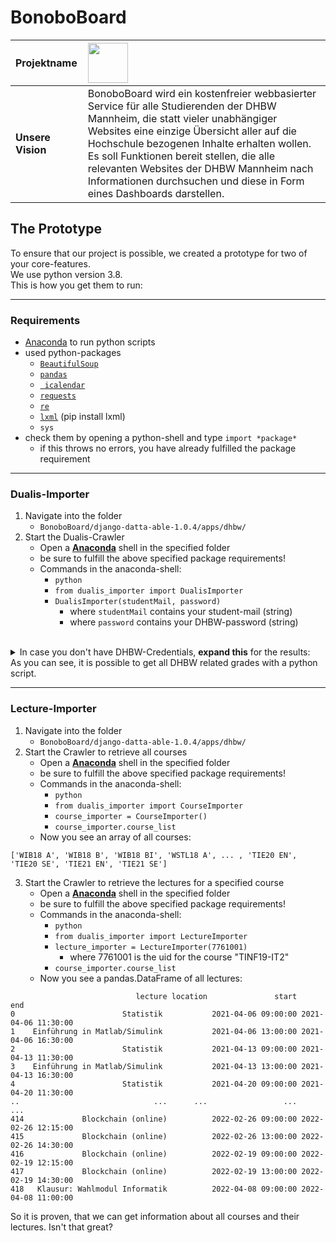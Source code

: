 # BonoboBoard

| **Projektname**   | <img src="https://github.com/Software-Engineering-DHBW/BonoboBoard/blob/main/documents/latex_template/img/BonboBoardLogoWhite.png" height="64">|
| :---------------- | :----------- |
| **Unsere Vision** | BonoboBoard wird ein kostenfreier webbasierter Service für alle Studierenden der DHBW Mannheim, die statt vieler unabhängiger Websites eine einzige Übersicht aller auf die Hochschule bezogenen Inhalte erhalten wollen. Es soll Funktionen bereit stellen, die alle relevanten Websites der DHBW Mannheim nach Informationen durchsuchen und diese in Form eines Dashboards darstellen. |

## The Prototype

To ensure that our project is possible, we created a prototype for two of your core-features.  
We use python version 3.8.  
This is how you get them to run:

**************************** 

### Requirements
- [Anaconda](https://www.anaconda.com/products/individual) to run python scripts
- used python-packages
  - [``` BeautifulSoup ```](https://anaconda.org/anaconda/beautifulsoup4)
  - [``` pandas ```](https://anaconda.org/anaconda/pandas)
  - [``` icalendar```](https://anaconda.org/conda-forge/icalendar)
  - [``` requests ```](https://anaconda.org/anaconda/requests)
  - [``` re ```](https://anaconda.org/conda-forge/regex)
  - [``` lxml ```](https://lxml.de/installation.html) (pip install lxml)
  - ``` sys ```
- check them by opening a python-shell and type ``` import *package* ```
  - if this throws no errors, you have already fulfilled the package requirement

****************************  

### Dualis-Importer
1. Navigate into the folder 
   - ```BonoboBoard/django-datta-able-1.0.4/apps/dhbw/``` 
2. Start the Dualis-Crawler
   - Open a [**Anaconda**](https://www.anaconda.com/products/individual) shell in the specified folder
   - be sure to fulfill the above specified package requirements!
   - Commands in the anaconda-shell:
     - ```python```
     - ```from dualis_importer import DualisImporter```
     - ```DualisImporter(studentMail, password)```
       - where ```studentMail``` contains your student-mail (string)
       - where ```password``` contains your DHBW-password (string)
<br>

<details> <summary>In case you don't have DHBW-Credentials, <b>expand this</b> for the results:</summary>
    
``` json
{
   "2":{
      "modul":"T3INF1001",
      "subject":"Mathematik I",
      "grade":"18",
      "credits":"80",
      "status":"nan",
      "date":"nan"
   },
   "3":{
      "modul":"T3INF1002",
      "subject":"Theoretische Informatik I",
      "grade":"20",
      "credits":"50",
      "status":"nan",
      "date":"nan"
   },
   "4":{
      "modul":"T3INF1003",
      "subject":"Theoretische Informatik II",
      "grade":"15",
      "credits":"50",
      "status":"nan",
      "date":"nan"
   },
   "5":{
      "modul":"T3INF1004",
      "subject":"Programmieren",
      "grade":"10",
      "credits":"90",
      "status":"nan",
      "date":"nan"
   },
   "6":{
      "modul":"T3INF1005",
      "subject":"SchlÃ¼sselqualifikationen",
      "grade":"15",
      "credits":"50",
      "status":"nan",
      "date":"nan"
   },
   "7":{
      "modul":"T3INF1006",
      "subject":"Technische Informatik I",
      "grade":"16",
      "credits":"50",
      "status":"nan",
      "date":"nan"
   },
   "8":{
      "modul":"T3INF2001",
      "subject":"Mathematik II",
      "grade":"15",
      "credits":"60",
      "status":"nan",
      "date":"nan"
   },
   "9":{
      "modul":"T3INF2002",
      "subject":"Theoretische Informatik III",
      "grade":"14",
      "credits":"60",
      "status":"nan",
      "date":"nan"
   },
   "10":{
      "modul":"T3INF2003",
      "subject":"Software Engineering I",
      "grade":"10",
      "credits":"90",
      "status":"nan",
      "date":"nan"
   },
   "11":{
      "modul":"T3INF2004",
      "subject":"Datenbanken",
      "grade":"11",
      "credits":"60",
      "status":"nan",
      "date":"nan"
   },
   "12":{
      "modul":"T3INF2005",
      "subject":"Technische Informatik II",
      "grade":"15",
      "credits":"80",
      "status":"nan",
      "date":"nan"
   },
   "13":{
      "modul":"T3INF2006",
      "subject":"Kommunikations- und Netztechnik",
      "grade":"10",
      "credits":"50",
      "status":"nan",
      "date":"nan"
   },
   "14":{
      "modul":"T3INF3001",
      "subject":"Software Engineering II",
      "grade":"nan",
      "credits":"nan",
      "status":"nan",
      "date":"nan"
   },
   "15":{
      "modul":"T3INF3002",
      "subject":"IT-Sicherheit",
      "grade":"16",
      "credits":"50",
      "status":"nan",
      "date":"nan"
   },
   "16":{
      "modul":"T3_3101",
      "subject":"Studienarbeit",
      "grade":"nan",
      "credits":"nan",
      "status":"nan",
      "date":"nan"
   },
   "17":{
      "modul":"T3_1000",
      "subject":"Praxisprojekt I",
      "grade":"b",
      "credits":"200",
      "status":"nan",
      "date":"nan"
   },
   "18":{
      "modul":"T3_2000",
      "subject":"Praxisprojekt II",
      "grade":"25",
      "credits":"200",
      "status":"nan",
      "date":"nan"
   },
   "19":{
      "modul":"T3_3000",
      "subject":"Praxisprojekt III",
      "grade":"nan",
      "credits":"nan",
      "status":"nan",
      "date":"nan"
   },
   "21":{
      "modul":"T3INF4104",
      "subject":"Elektrotechnik",
      "grade":"16",
      "credits":"30",
      "status":"nan",
      "date":"nan"
   },
   "22":{
      "modul":"T3INF4105",
      "subject":"Physik",
      "grade":"14",
      "credits":"50",
      "status":"nan",
      "date":"nan"
   },
   "23":{
      "modul":"T3INF4302",
      "subject":"Systemarchitekturen der Informationstechnik",
      "grade":"nan",
      "credits":"nan",
      "status":"nan",
      "date":"nan"
   },
   "24":{
      "modul":"T3INF4303",
      "subject":"Computergraphik und Bildverarbeitung",
      "grade":"nan",
      "credits":"nan",
      "status":"nan",
      "date":"nan"
   },
   "25":{
      "modul":"T3INF4111",
      "subject":"Grundlagen der Hard- und Software (MA-TINF19IT2)",
      "grade":"13",
      "credits":"50",
      "status":"nan",
      "date":"nan"
   },
   "26":{
      "modul":"T3INF4252",
      "subject":"Messdatenerfassung und -verarbeitung",
      "grade":"15",
      "credits":"50",
      "status":"nan",
      "date":"nan"
   },
   "27":{
      "modul":"T3INF4275",
      "subject":"Business Process Management",
      "grade":"15",
      "credits":"50",
      "status":"nan",
      "date":"nan"
   },
   "28":{
      "modul":"T3INF4331",
      "subject":"Maschinelles Lernen",
      "grade":"18",
      "credits":"50",
      "status":"nan",
      "date":"nan"
   },
   "29":{
      "modul":"T3INF4367",
      "subject":"EinfÃ¼hrung in die Robotik",
      "grade":"22",
      "credits":"50",
      "status":"nan",
      "date":"nan"
   },
   "33":{
      "modul":"T3_3300",
      "subject":"Bachelorarbeit",
      "grade":"nan",
      "credits":"nan",
      "status":"nan",
      "date":"nan"
   },
   "GPA":{
      "total_gpa_grade":"1,6",
      "major_subject_gpa_grade":"1,6"
   }
}

```
</details>    
As you can see, it is possible to get all DHBW related grades with a python script.    

****************************    

### Lecture-Importer

1. Navigate into the folder 
   - ```BonoboBoard/django-datta-able-1.0.4/apps/dhbw/``` 
2. Start the Crawler to retrieve all courses
   - Open a [**Anaconda**](https://www.anaconda.com/products/individual) shell in the specified folder
   - be sure to fulfill the above specified package requirements!
   - Commands in the anaconda-shell:
     - ```python```
     - ```from dualis_importer import CourseImporter```
     - ```course_importer = CourseImporter()```
     - ```course_importer.course_list```
   - Now you see an array of all courses:
``` 
['WIB18 A', 'WIB18 B', 'WIB18 BI', 'WSTL18 A', ... , 'TIE20 EN', 'TIE20 SE', 'TIE21 EN', 'TIE21 SE']
```

3. Start the Crawler to retrieve the lectures for a specified course
   - Open a [**Anaconda**](https://www.anaconda.com/products/individual) shell in the specified folder
   - be sure to fulfill the above specified package requirements!
   - Commands in the anaconda-shell:
     - ```python```
     - ```from dualis_importer import LectureImporter```
     - ```lecture_importer = LectureImporter(7761001)```
       - where 7761001 is the uid for the course "TINF19-IT2"
     - ```course_importer.course_list```
   - Now you see a pandas.DataFrame of all lectures:
``` 
                            lecture location               start                 end
0                        Statistik           2021-04-06 09:00:00 2021-04-06 11:30:00
1    Einführung in Matlab/Simulink           2021-04-06 13:00:00 2021-04-06 16:30:00
2                        Statistik           2021-04-13 09:00:00 2021-04-13 11:30:00
3    Einführung in Matlab/Simulink           2021-04-13 13:00:00 2021-04-13 16:30:00
4                        Statistik           2021-04-20 09:00:00 2021-04-20 11:30:00
..                              ...      ...                 ...                 ...
414             Blockchain (online)          2022-02-26 09:00:00 2022-02-26 12:15:00
415             Blockchain (online)          2022-02-26 13:00:00 2022-02-26 14:30:00
416             Blockchain (online)          2022-02-19 09:00:00 2022-02-19 12:15:00
417             Blockchain (online)          2022-02-19 13:00:00 2022-02-19 14:30:00
418   Klausur: Wahlmodul Informatik          2022-04-08 09:00:00 2022-04-08 11:00:00
``` 

So it is proven, that we can get information about all courses and their lectures. Isn't that great?

